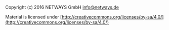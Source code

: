 Copyright (c) 2016 NETWAYS GmbH <info@netways.de>

Material is licensed under [http://creativecommons.org/licenses/by-sa/4.0/](http://creativecommons.org/licenses/by-sa/4.0/)
